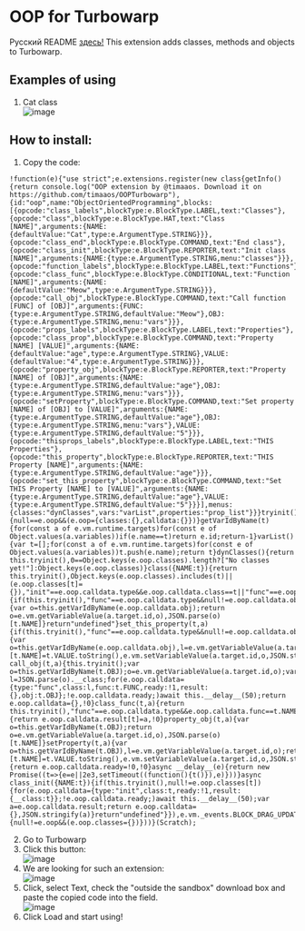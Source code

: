 # OOP for Turbowarp
Русский README [здесь!](https://github.com/timaaos/OOPTurbowarp/blob/master/README.md)
This extension adds classes, methods and objects to Turbowarp.
## Examples of using
1. Cat class  
![image](https://github.com/timaaos/OOPTurbowarp/assets/75538611/ffe5daf0-a0da-426b-ad5a-9f0dd4855a04)
## How to install:
1. Copy the code:
```
!function(e){"use strict";e.extensions.register(new class{getInfo(){return console.log("OOP extension by @timaaos. Download it on https://github.com/timaaos/OOPTurbowarp"),{id:"oop",name:"ObjectOrientedProgramming",blocks:[{opcode:"class_labels",blockType:e.BlockType.LABEL,text:"Classes"},{opcode:"class",blockType:e.BlockType.HAT,text:"Class [NAME]",arguments:{NAME:{defaultValue:"Cat",type:e.ArgumentType.STRING}}},{opcode:"class_end",blockType:e.BlockType.COMMAND,text:"End class"},{opcode:"class_init",blockType:e.BlockType.REPORTER,text:"Init class [NAME]",arguments:{NAME:{type:e.ArgumentType.STRING,menu:"classes"}}},{opcode:"function_labels",blockType:e.BlockType.LABEL,text:"Functions"},{opcode:"class_func",blockType:e.BlockType.CONDITIONAL,text:"Function [NAME]",arguments:{NAME:{defaultValue:"Meow",type:e.ArgumentType.STRING}}},{opcode:"call_obj",blockType:e.BlockType.COMMAND,text:"Call function [FUNC] of [OBJ]",arguments:{FUNC:{type:e.ArgumentType.STRING,defaultValue:"Meow"},OBJ:{type:e.ArgumentType.STRING,menu:"vars"}}},{opcode:"props_labels",blockType:e.BlockType.LABEL,text:"Properties"},{opcode:"class_prop",blockType:e.BlockType.COMMAND,text:"Property [NAME] [VALUE]",arguments:{NAME:{defaultValue:"age",type:e.ArgumentType.STRING},VALUE:{defaultValue:"4",type:e.ArgumentType.STRING}}},{opcode:"property_obj",blockType:e.BlockType.REPORTER,text:"Property [NAME] of [OBJ]",arguments:{NAME:{type:e.ArgumentType.STRING,defaultValue:"age"},OBJ:{type:e.ArgumentType.STRING,menu:"vars"}}},{opcode:"setProperty",blockType:e.BlockType.COMMAND,text:"Set property [NAME] of [OBJ] to [VALUE]",arguments:{NAME:{type:e.ArgumentType.STRING,defaultValue:"age"},OBJ:{type:e.ArgumentType.STRING,menu:"vars"},VALUE:{type:e.ArgumentType.STRING,defaultValue:"5"}}},{opcode:"thisprops_labels",blockType:e.BlockType.LABEL,text:"THIS Properties"},{opcode:"this_property",blockType:e.BlockType.REPORTER,text:"THIS Property [NAME]",arguments:{NAME:{type:e.ArgumentType.STRING,defaultValue:"age"}}},{opcode:"set_this_property",blockType:e.BlockType.COMMAND,text:"Set THIS Property [NAME] to [VALUE]",arguments:{NAME:{type:e.ArgumentType.STRING,defaultValue:"age"},VALUE:{type:e.ArgumentType.STRING,defaultValue:"5"}}}],menus:{classes:"dynClasses",vars:"varList",properties:"prop_list"}}}tryinit(){null==e.oop&&(e.oop={classes:{},calldata:{}})}getVarIdByName(t){for(const a of e.vm.runtime.targets)for(const e of Object.values(a.variables))if(e.name==t)return e.id;return-1}varList(){var t=[];for(const a of e.vm.runtime.targets)for(const e of Object.values(a.variables))t.push(e.name);return t}dynClasses(){return this.tryinit(),0==Object.keys(e.oop.classes).length?["No classes yet!"]:Object.keys(e.oop.classes)}class({NAME:t}){return this.tryinit(),Object.keys(e.oop.classes).includes(t)||(e.oop.classes[t]={}),"init"==e.oop.calldata.type&&e.oop.calldata.class==t||"func"==e.oop.calldata.type&&e.oop.calldata.class==t}this_property(t,a){if(this.tryinit(),"func"==e.oop.calldata.type&&null!=e.oop.calldata.obj){var o=this.getVarIdByName(e.oop.calldata.obj);return o=e.vm.getVariableValue(a.target.id,o),JSON.parse(o)[t.NAME]}return"undefined"}set_this_property(t,a){if(this.tryinit(),"func"==e.oop.calldata.type&&null!=e.oop.calldata.obj){var o=this.getVarIdByName(e.oop.calldata.obj),l=e.vm.getVariableValue(a.target.id,o);return(l=JSON.parse(l))[t.NAME]=t.VALUE.toString(),e.vm.setVariableValue(a.target.id,o,JSON.stringify(l)),!0}return"undefined"}async call_obj(t,a){this.tryinit();var o=this.getVarIdByName(t.OBJ);o=e.vm.getVariableValue(a.target.id,o);var l=JSON.parse(o).__class;for(e.oop.calldata={type:"func",class:l,func:t.FUNC,ready:!1,result:{},obj:t.OBJ};!e.oop.calldata.ready;)await this.__delay__(50);return e.oop.calldata={},!0}class_func(t,a){return this.tryinit(),"func"==e.oop.calldata.type&&e.oop.calldata.func==t.NAME&&a.startBranch(1,!1),!1}class_prop({NAME:t,VALUE:a}){return e.oop.calldata.result[t]=a,!0}property_obj(t,a){var o=this.getVarIdByName(t.OBJ);return o=e.vm.getVariableValue(a.target.id,o),JSON.parse(o)[t.NAME]}setProperty(t,a){var o=this.getVarIdByName(t.OBJ),l=e.vm.getVariableValue(a.target.id,o);return(l=JSON.parse(l))[t.NAME]=t.VALUE.toString(),e.vm.setVariableValue(a.target.id,o,JSON.stringify(l)),!0}class_end(){return e.oop.calldata.ready=!0,!0}async __delay__(e){return new Promise((t=>{e=e||2e3,setTimeout((function(){t()}),e)}))}async class_init({NAME:t}){if(this.tryinit(),null!=e.oop.classes[t]){for(e.oop.calldata={type:"init",class:t,ready:!1,result:{__class:t}};!e.oop.calldata.ready;)await this.__delay__(50);var a=e.oop.calldata.result;return e.oop.calldata={},JSON.stringify(a)}return"undefined"}}),e.vm._events.BLOCK_DRAG_UPDATE.push((function(){null!=e.oop&&(e.oop.classes={})}))}(Scratch);
```
2. Go to Turbowarp
3. Click this button:  
![image](https://github.com/timaaos/YandexGamesTurboWarp/assets/75538611/73586604-c469-4bae-bc75-34788c5ad3da)
4. We are looking for such an extension:  
![image](https://github.com/timaaos/YandexGamesTurboWarp/assets/75538611/de2dad56-aae3-4901-a203-0a64f7765a8d)
5. Click, select Text, check the "outside the sandbox" download box and paste the copied code into the field.  
![image](https://github.com/timaaos/YandexGamesTurboWarp/assets/75538611/39611c17-d91e-479b-ba75-b535367760c9)
6. Click Load and start using!
